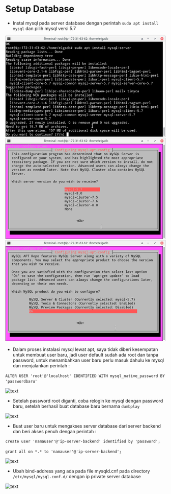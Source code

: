 # Setup Database

- Instal mysql pada server database dengan perintah `sudo apt install mysql` dan pilih mysql versi 5.7

![text](asset/1.png)
![text](asset/2.png)
![text](asset/3.png)

- Dalam proses instalasi mysql lewat apt, saya tidak diberi kesempatan untuk membuat user baru, jadi user default sudah ada root dan tanpa password, untuk menambahkan user baru perlu masuk dahulu ke mysql dan menjalankan perintah :

``` ALTER USER 'root'@'localhost' IDENTIFIED WITH mysql_native_password BY 'passwordbaru' ```

![text](asset/4.png)

- Setelah password root diganti, coba relogin ke mysql dengan password baru, setelah berhasil buat database baru bernama `dumbplay` 

![text](asset/5.png)

- Buat user baru untuk mengakses server database dari server backend dan beri akses penuh dengan perintah :

```
create user 'namauser'@'ip-server-backend' identified by 'password'; 

grant all on *.* to 'namauser'@'ip-server-backend';
```

![text](asset/6.png)

- Ubah bind-address yang ada pada file mysqld.cnf pada directory `/etc/mysql/mysql.conf.d/` dengan ip private server database

![text](asset/7.png)
